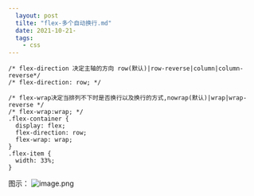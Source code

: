 ```yaml
---
  layout: post
  tilte: "flex-多个自动换行.md"
  date: 2021-10-21-
  tags: 
    - css
---
```

  ```
/* flex-direction 决定主轴的方向 row(默认)|row-reverse|column|column-reverse*/
/* flex-direction: row; */

/* flex-wrap决定当排列不下时是否换行以及换行的方式,nowrap(默认)|wrap|wrap-reverse */
/* flex-wrap:wrap; */
.flex-container {
    display: flex;
    flex-direction: row;
    flex-wrap: wrap;
}
.flex-item {
    width: 33%;
}
```
图示：
![image.png](https://upload-images.jianshu.io/upload_images/15312191-dc99e1684ed4df37.png?imageMogr2/auto-orient/strip%7CimageView2/2/w/1240)

